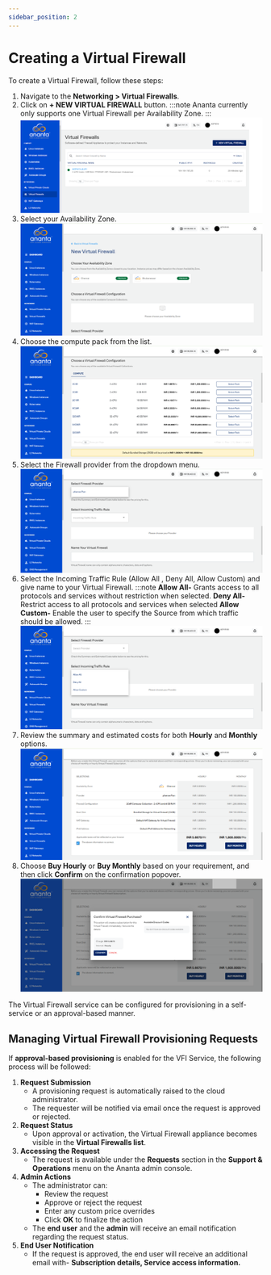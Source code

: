 ```yaml
---
sidebar_position: 2
---
```

# Creating a Virtual Firewall

 To create a Virtual Firewall, follow these steps:
 
 1. Navigate to the **Networking > Virtual Firewalls**.
 2. Click on **+ NEW VIRTUAL FIREWALL** button.
	  :::note
	    Ananta currently only supports one Virtual Firewall per Availability Zone.
	  :::
	![Creating a Virtual Firewall](img/CreatingaVirtualFirewall1.png)
3. Select your Availability Zone.
	![Creating a Virtual Firewall](img/CreatingaVirtualFirewall2.png)
4. Choose the compute pack from the list.
	![Creating a Virtual Firewall](img/CreatingaVirtualFirewall3.png)
5. Select the Firewall provider from the dropdown menu.<br />
	 ![Firewall Provider](img/FirewallProvider.png)
6. Select the Incoming Traffic Rule (Allow All , Deny All, Allow Custom) and give name to your Virtual Firewall.
	:::note
		**Allow All-** Grants access to all protocols and services without restriction when selected.
		**Deny All-**  Restrict access to all protocols and services when selected
		**Allow Custom-** Enable the user to specify the Source from which traffic should be allowed.
	:::
	![Incoming Traffic Rule](img/TrafficRule.png)
7. Review the summary and estimated costs for both **Hourly** and **Monthly** options.
	![Creating a Virtual Firewall](img/CreatingaVirtualFirewall5.png)
8. Choose **Buy Hourly** or **Buy Monthly** based on your requirement, and then click **Confirm** on the confirmation popover.
	 ![Creating a Virtual Firewall](img/CreatingaVirtualFirewall6.png)

The Virtual Firewall service can be configured for provisioning in a self-service or an approval-based manner.

## Managing Virtual Firewall Provisioning Requests

If **approval-based provisioning** is enabled for the VFI Service, the following process will be followed:
1. **Request Submission**
	-  A provisioning request is automatically raised to the cloud administrator.
	- The requester will be notified via email once the request is approved or rejected.
2. **Request Status**
	-  Upon approval or activation, the Virtual Firewall appliance becomes visible in the **Virtual Firewalls list**.
3. **Accessing the Request**
	- The request is available under the **Requests** section in the **Support & Operations** menu on the Ananta admin console.
4. **Admin Actions**
	- The administrator can:
	    - Review the request
	    - Approve or reject the request
	    - Enter any custom price overrides
	    - Click **OK** to finalize the action
	- The **end user** and the **admin** will receive an email notification regarding the request status.
5. **End User Notification**
	- If the request is approved, the end user will receive an additional email with- **Subscription details, Service access information.**


